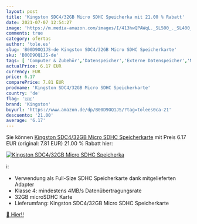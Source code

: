 ```yaml
---
layout: post
title: 'Kingston SDC4/32GB Micro SDHC Speicherka mit 21.00 % Rabatt'
date: 2021-07-07 12:54:27
image: 'https://m.media-amazon.com/images/I/413hwQPAWqL._SL500_._SL400_.jpg'
comments: true
category: ofertas
author: 'tole.es'
slug: 'B00D9OQ1JS-de Kingston SDC4/32GB Micro SDHC Speicherkarte'
sku: 'B00D9OQ1JS-de'
tags: [ 'Computer & Zubehör','Datenspeicher','Externe Datenspeicher','Micro SD Speicherkarten','Speicherkarten','kingston', ]
actualPrice: 6.17 EUR
currency: EUR
price: 6.17
comparePrice: 7.81 EUR
prodname: 'Kingston SDC4/32GB Micro SDHC Speicherkarte'
country: 'de'
flag: '🇩🇪'
brand: 'Kingston'
buyurl: 'https://www.amazon.de/dp/B00D9OQ1JS/?tag=tolees0ca-21'
descuento: '21.00'
average: '6.17'
---
```


Sie können [Kingston SDC4/32GB Micro SDHC Speicherkarte](https://www.amazon.de/dp/B00D9OQ1JS/?tag=tolees0ca-21) mit Preis 6.17 EUR (original: 7.81 EUR) 21.00 % Rabatt hier:

[![Kingston SDC4/32GB Micro SDHC Speicherka](https://m.media-amazon.com/images/I/413hwQPAWqL._SL500_._SL400_.jpg)](https://www.amazon.de/dp/B00D9OQ1JS/?tag=tolees0ca-21)

ℹ️:

- Verwendung als Full-Size SDHC Speicherkarte dank mitgelieferten Adapter
- Klasse 4: mindestens 4MB/s Datenübertragungsrate
- 32GB microSDHC Karte
- Lieferumfang: Kingston SDC4/32GB Micro SDHC Speicherkarte

[🛒 Hier!!](https://www.amazon.de/dp/B00D9OQ1JS/?tag=tolees0ca-21)
